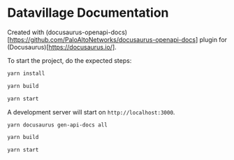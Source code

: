 # Datavillage Documentation

Created with (docusaurus-openapi-docs)[https://github.com/PaloAltoNetworks/docusaurus-openapi-docs] plugin for (Docusaurus)[https://docusaurus.io/].

To start the project, do the expected steps:

```bash
yarn install
```

```bash
yarn build
```

```bash
yarn start
```

A development server will start on `http://localhost:3000`.


```bash
yarn docusaurus gen-api-docs all
```

```bash
yarn build
```

```bash
yarn start
```
